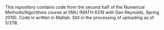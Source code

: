 This repository contains code from the second half of the Numerical Methods/Algorithms course at SMU (MATH 6316 with Dan Reynolds, Spring 2016).  Code is written in Matlab.  Still in the processing of uploading as of 5/1/18.
